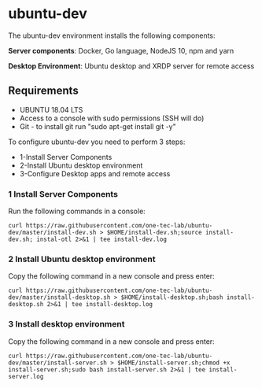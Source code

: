 # ubuntu-dev

The ubuntu-dev environment installs the following components:

**Server components**: Docker, Go language, NodeJS 10, npm and yarn

**Desktop Environment**: Ubuntu desktop and XRDP server for remote access


## Requirements ##
* UBUNTU 18.04 LTS
* Access to a console with sudo permissions (SSH will do)
* Git - to install git run "sudo apt-get install git -y"

To configure ubuntu-dev you need to perform 3 steps:
* 1-Install Server Components 
* 2-Install Ubuntu desktop environment
* 3-Configure Desktop apps and remote access

### 1 Install Server Components
Run the following commands in a console: 

    curl https://raw.githubusercontent.com/one-tec-lab/ubuntu-dev/master/install-dev.sh > $HOME/install-dev.sh;source install-dev.sh; instal-otl 2>&1 | tee install-dev.log

### 2 Install Ubuntu desktop environment

Copy the following command in a new console and press enter: 
    
    curl https://raw.githubusercontent.com/one-tec-lab/ubuntu-dev/master/install-desktop.sh > $HOME/install-desktop.sh;bash install-desktop.sh 2>&1 | tee install-desktop.log
    
### 3 Install desktop environment

Copy the following command in a new console and press enter: 
    
    curl https://raw.githubusercontent.com/one-tec-lab/ubuntu-dev/master/install-server.sh > $HOME/install-server.sh;chmod +x install-server.sh;sudo bash install-server.sh 2>&1 | tee install-server.log
